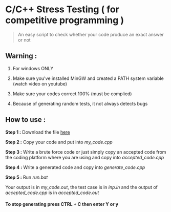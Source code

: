# C/C++ Stress Testing ( for competitive programming )
>An easy script to check whether your code produce an exact answer or not

## Warning :
1. For windows ONLY

2. Make sure you've installed MinGW and created a PATH system variable (watch video on youtube)

3. Make sure your codes correct 100% (must be complied)

4. Because of generating random tests, it not always detects bugs

## How to use :
**Step 1 :** Download the file [here](https://codeload.github.com/ryanIsMe/C_Stress_Testing/zip/master "here") 

**Step 2 :** Copy your code and put into *my_code.cpp*

**Step 3 :** Write a brute force code or just simply copy an accepted code from the coding platform where you are using and copy into *accepted_code.cpp*

**Step 4 :** Write a generated code and copy into *generate_code.cpp*

**Step 5 :**  Run *run.bat*

Your output is in *my_code.out*, the test case is in *inp.in* and the output of *accepted_code.cpp* is in *accepted_code.out*

####  To stop generating press CTRL + C then enter Y or y 
